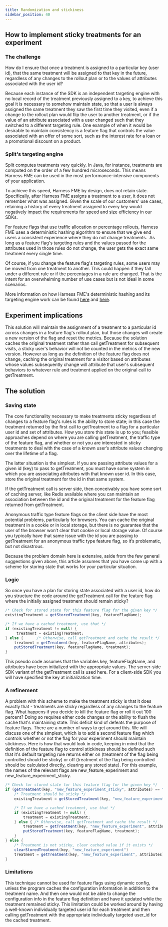 ```yaml
---
title: Randomization and stickiness
sidebar_position: 40
---
```


## How to implement sticky treatments for an experiment

### The challenge

How do I ensure that once a treatment is assigned to a particular key (user id), that the same treatment will be assigned to that key in the future, regardless of any changes to the rollout plan or to the values of attributes associated with the user id?

Because each instance of the SDK is an independent targeting engine with no local record of the treatment previously assigned to a key, to achieve this goal it is necessary to somehow maintain state, so that a user is always assigned the same treatment they saw the first time they visited, even if a change to the rollout plan would flip the user to another treatment, or if the value of an attribute associated with a user changed such that they switched to a different targeting rule. One example of when it would be desirable to maintain consistency is a feature flag that controls the value associated with an offer of some sort, such as the interest rate for a loan or a promotional discount on a product.

### Split's targeting engine

Split computes treatments very quickly. In Java, for instance, treatments are computed on the order of a few hundred microseconds. This means Harness FME can be used in the most performance-intensive components of your application.

To achieve this speed, Harness FME by design, does not retain state. Specifically, after Harness FME assigns a treatment to a user, it does not remember what was assigned. Given the scale of our customers' use cases, retaining a history of every treatment assigned to every key would negatively impact the requirements for speed and size efficiency in our SDKs.

For feature flags that use traffic allocation or percentage rollouts, Harness FME uses a deterministic hashing algorithm to ensure that we give end users a consistent experience where they do not change treatments.  As long as a feature flag's targeting rules and the values passed for the attributes used in those rules do not change, the user gets the exact same treatment every single time.

Of course, if you change the feature flag's targeting rules, some users may be moved from one treatment to another. This could happen if they fall under a different rule or if the percentages in a rule are changed. That is the intent for an overwhelming number of use cases but is not ideal in some scenarios.

More information on how Harness FME's deterministic hashing and its targeting engine work can be found [here](https://help.split.io/hc/en-us/articles/360043397251-Split-and-consistent-assignment-of-treatments) and [here](https://help.split.io/hc/en-us/articles/360030024391-How-does-Split-ensure-a-consistent-user-experience).

## Experiment implications

This solution will maintain the assignment of a treatment to a particular id across changes in a feature flag's rollout plan, but those changes will create a new version of the flag and reset the metrics. Because the solution caches the original treatment rather than call getTreatment for subsequent visits, a sticky user's behavior will not be counted in the metrics of the new version. However as long as the definition of the feature flag does not change, caching the original treatment for a visitor based on attributes whose values subsequently change will attribute that user's subsequent behaviors to whatever rule and treatment applied on the original call to getTreatment.

## The solution

### Saving state

The core functionality necessary to make treatments sticky regardless of changes to a feature flag's rules is the ability to store state; in this case the treatment returned by the first call to getTreatment to a flag for a particular user id and set of attributes. How you store this state is up to you; feasible approaches depend on where you are calling getTreatment, the traffic type of the feature flag, and whether or not you are interested in sticky treatments to deal with the case of a known user’s attribute values changing over the lifetime of a flag. 

The latter situation is the simplest. If you are passing attribute values for a given id (key) to pass to getTreatment, you must have some system in which you are associating attributes with that known user id. In this case, store the original treatment for the id in that same system.

If the getTreatment call is server side, then conceivably you have some sort of caching server, like Redis available where you can maintain an association between the id and the original treatment for the feature flag returned from getTreatment.

Anonymous traffic type feature flags on the client side have the most potential problems, particularly for browsers. You can cache the original treatment in a cookie or in local storage, but there is no guarantee that the user of the browser won’t clear that cookie or local storage value. Of course you typically have that same issue with the id you are passing to getTreatment for an anonymous traffic type feature flag, so it’s problematic, but not disastrous.

Because the problem domain here is extensive, aside from the few general suggestions given above, this article assumes that you have come up with a scheme for storing state that works for your particular situation.

### Logic

So once you have a plan for storing state associated with a user id, how do you structure the code around the getTreatment call for the feature flag where the initially assigned treatment should remain sticky?

```java
/* Check for stored state for this feature flag for the given key */
existingTreatment = getStoredTreatment(key, featureFlagName);

/* If we have a cached treatment, use that */
if (existingTreatment != null) {
     treatment = existingTreatment;
} else {      /* Otherwise, call getTreatment and cache the result */
    treatment = getTreatment(key, featureFlagName, attributes);
    putStoredTreatment(key, featureFlagName, treatment);
}
```

This pseudo code assumes that the variables key, featureFlagName, and attributes have been initialized with the appropriate values. The server-side SDK variant of the getTreatment call is used here. For a client-side SDK you will have specified the key at initialization time.

### A refinement

A problem with this scheme to make the treatment sticky is that it does exactly that - treatments are sticky regardless of any changes to the feature flag. What happens if you decide to kill the feature flag or roll it out 100 percent? Doing so requires either code changes or the ability to flush the cache that's maintaining state. This deficit kind of defeats the purpose of feature flags. There are a number of ways to get around this. We will discuss one of the simplest, which is to add a second feature flag which controls whether or not the flag for your experiment should maintain stickiness. Here is how that would look in code, keeping in mind that the definition of the feature flag to control stickiness should be defined such that it's default targeting rule returns either on (treatment of the flag being controlled should be sticky) or off (treatment of the flag being controlled should be calculated directly, clearing any stored state). For this example, the names of the relevant flags are new_feature_experiment and new_feature_experiment_sticky.

```java
/* Check for stored state for this feature flag for the given key */
if (getTreatment(key, "new_feature_experiment_sticky", attributes) == "on") {
    /* Treatment should be sticky */
    existingTreatment = getStoredTreatment(key, "new_feature_experiment");

    /* If we have a cached treatment, use that */
    if (existingTreatment != null) {
        treatment = existingTreatment;
    } else { /* Otherwise, call getTreatment and cache the result */
        treatment = getTreatment(key, "new_feature_experiment", attributes);
        putStoredTreatment(key, featureFlagName, treatment);
    }
} else {
    /* Treatment is not sticky, clear cached value if it exists */
    clearStoredTreatment(key, "new_feature_experiment")
    treatment = getTreatment(key, "new_feature_experiment", attributes);
}
```

### Limitations

This technique cannot be used for feature flags using dynamic config, unless the program caches the configuration information in addition to the treatment name. And then one would not be able to change the configuration info in the feature flag definition and have it updated while the treatment remained sticky. This limitation could be worked around by having a well-known individually targeted user id for each treatment and then calling getTreatment with the appropriate individually targeted user_id for the cached treatment.